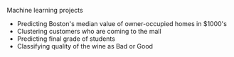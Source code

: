 Machine learning projects
  - Predicting Boston's median value of owner-occupied homes in $1000's
  - Clustering customers who are coming to the mall
  - Predicting final grade of students
  - Classifying quality of the wine as Bad or Good
